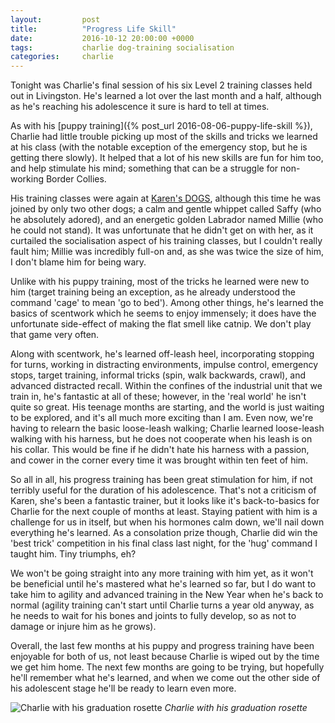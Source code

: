```yaml
---
layout:         post
title:          "Progress Life Skill"
date:           2016-10-12 20:00:00 +0000
tags:           charlie dog-training socialisation
categories:     charlie
---
```


Tonight was Charlie's final session of his six Level 2 training classes held out in Livingston. He's learned a lot over the last month and a half, although as he's reaching his adolescence it sure is hard to tell at times.

<!-- Read More -->

As with his [puppy training]({% post_url 2016-08-06-puppy-life-skill %}), Charlie had little trouble picking up most of the skills and tricks we learned at his class (with the notable exception of the emergency stop, but he is getting there slowly). It helped that a lot of his new skills are fun for him too, and help stimulate his mind; something that can be a struggle for non-working Border Collies.

His training classes were again at [Karen's DOGS][karens-dogs-link], although this time he was joined by only two other dogs; a calm and gentle whippet called Saffy (who he absolutely adored), and an energetic golden Labrador named Millie (who he could not stand). It was unfortunate that he didn't get on with her, as it curtailed the socialisation aspect of his training classes, but I couldn't really fault him; Millie was incredibly full-on and, as she was twice the size of him, I don't blame him for being wary.

Unlike with his puppy training, most of the tricks he learned were new to him (target training being an exception, as he already understood the command 'cage' to mean 'go to bed'). Among other things, he's learned the basics of scentwork which he seems to enjoy immensely; it does have the unfortunate side-effect of making the flat smell like catnip. We don't play that game very often.

Along with scentwork, he's learned off-leash heel, incorporating stopping for turns, working in distracting environments, impulse control, emergency stops, target training, informal tricks (spin, walk backwards, crawl), and advanced distracted recall. Within the confines of the industrial unit that we train in, he's fantastic at all of these; however, in the 'real world' he isn't quite so great. His teenage months are starting, and the world is just waiting to be explored, and it's all much more exciting than I am. Even now, we're having to relearn the basic loose-leash walking; Charlie learned loose-leash walking with his harness, but he does not cooperate when his leash is on his collar. This would be fine if he didn't hate his harness with a passion, and cower in the corner every time it was brought within ten feet of him.

So all in all, his progress training has been great stimulation for him, if not terribly useful for the duration of his adolescence. That's not a criticism of Karen, she's been a fantastic trainer, but it looks like it's back-to-basics for Charlie for the next couple of months at least. Staying patient with him is a challenge for us in itself, but when his hormones calm down, we'll nail down everything he's learned. As a consolation prize though, Charlie did win the 'best trick' competition in his final class last night, for the 'hug' command I taught him. Tiny triumphs, eh?

We won't be going straight into any more training with him yet, as it won't be beneficial until he's mastered what he's learned so far, but I do want to take him to agility and advanced training in the New Year when he's back to normal (agility training can't start until Charlie turns a year old anyway, as he needs to wait for his bones and joints to fully develop, so as not to damage or injure him as he grows).

Overall, the last few months at his puppy and progress training have been enjoyable for both of us, not least because Charlie is wiped out by the time we get him home. The next few months are going to be trying, but hopefully he'll remember what he's learned, and when we come out the other side of his adolescent stage he'll be ready to learn even more.

![Charlie with his graduation rosette]({{site.baseurl}}/assets/img/progress-training-charlie-graduation.jpg)
*Charlie with his graduation rosette*

[karens-dogs-link]: http://karensdogs.co.uk/